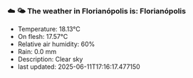 ### ☁️ 🌤️  The weather in Florianópolis is: Florianópolis

- Temperature: 18.13°C
- On flesh: 17.57°C
- Relative air humidity: 60%
- Rain: 0.0 mm
- Description: Clear sky
- last updated: 2025-06-11T17:16:17.477150
